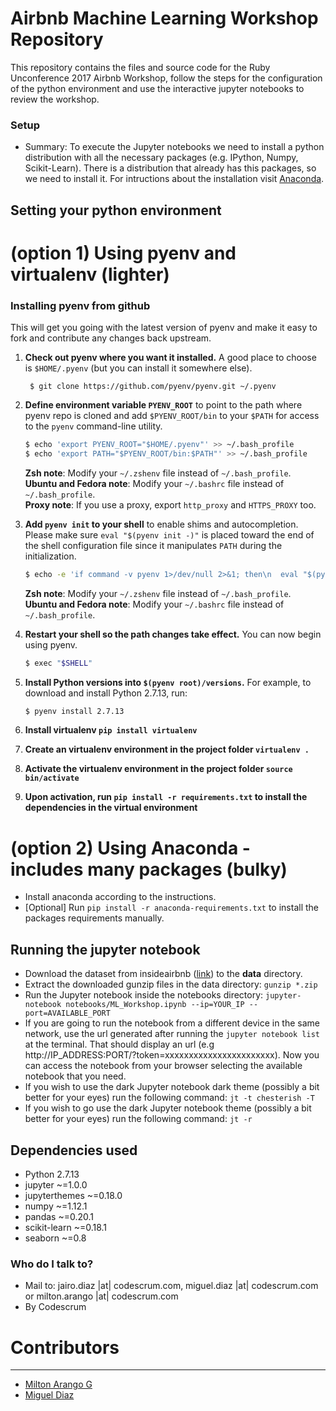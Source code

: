 # Airbnb Machine Learning Workshop Repository #

This repository contains the files and source code for the Ruby Unconference 2017 Airbnb Workshop, follow the steps for the configuration of
the python environment and use the interactive jupyter notebooks to review the workshop.

### Setup ###

* Summary: To execute the Jupyter notebooks we need to install a python distribution with all the necessary packages (e.g. IPython, Numpy, Scikit-Learn). There is a distribution that already has this packages, so we need to install it. For intructions about the installation visit [Anaconda](https://docs.anaconda.com/anaconda/install/).

## Setting your python environment


# (option 1) Using pyenv and virtualenv (lighter)

### Installing pyenv from github

This will get you going with the latest version of pyenv and make it
easy to fork and contribute any changes back upstream.

1. **Check out pyenv where you want it installed.**
   A good place to choose is `$HOME/.pyenv` (but you can install it somewhere else).

        $ git clone https://github.com/pyenv/pyenv.git ~/.pyenv


2. **Define environment variable `PYENV_ROOT`** to point to the path where
   pyenv repo is cloned and add `$PYENV_ROOT/bin` to your `$PATH` for access
   to the `pyenv` command-line utility.

    ```sh
    $ echo 'export PYENV_ROOT="$HOME/.pyenv"' >> ~/.bash_profile
    $ echo 'export PATH="$PYENV_ROOT/bin:$PATH"' >> ~/.bash_profile
    ```
    **Zsh note**: Modify your `~/.zshenv` file instead of `~/.bash_profile`.  
    **Ubuntu and Fedora note**: Modify your `~/.bashrc` file instead of `~/.bash_profile`.  
    **Proxy note**: If you use a proxy, export `http_proxy` and `HTTPS_PROXY` too.

3. **Add `pyenv init` to your shell** to enable shims and autocompletion.
   Please make sure `eval "$(pyenv init -)"` is placed toward the end of the shell
   configuration file since it manipulates `PATH` during the initialization.
    ```sh
    $ echo -e 'if command -v pyenv 1>/dev/null 2>&1; then\n  eval "$(pyenv init -)"\nfi' >> ~/.bash_profile
    ```
    **Zsh note**: Modify your `~/.zshenv` file instead of `~/.bash_profile`.  
    **Ubuntu and Fedora note**: Modify your `~/.bashrc` file instead of `~/.bash_profile`.

4. **Restart your shell so the path changes take effect.**
   You can now begin using pyenv.
    ```sh
    $ exec "$SHELL"
    ```
5. **Install Python versions into `$(pyenv root)/versions`.**
   For example, to download and install Python 2.7.13, run:
    ```sh
    $ pyenv install 2.7.13
    ```
6. **Install virtualenv ```pip install virtualenv```**

7. **Create an virtualenv environment in the project folder ```virtualenv .```**

8. **Activate the virtualenv environment in the project folder ```source bin/activate```**

9. **Upon activation, run ```pip install -r requirements.txt``` to install the dependencies in the virtual environment**


# (option 2) Using Anaconda - includes many packages (bulky)

- Install anaconda according to the instructions.
- [Optional] Run ```pip install -r anaconda-requirements.txt``` to install the packages requirements manually.

## Running the jupyter notebook

- Download the dataset from insideairbnb ([link](http://data.insideairbnb.com/united-kingdom/england/london/2017-03-04/data/listings.csv.gz)) to the __data__ directory.
- Extract the downloaded gunzip files in the data directory: ```gunzip *.zip```
- Run the Jupyter notebook inside the notebooks directory: ```jupyter-notebook notebooks/ML_Workshop.ipynb --ip=YOUR_IP --port=AVAILABLE_PORT```
- If you are going to run the notebook from a different device in the same network, use the url generated after running the ```jupyter notebook list``` at the terminal. That should display an url (e.g http://IP_ADDRESS:PORT/?token=xxxxxxxxxxxxxxxxxxxxxxx). Now you can access the notebook from your browser selecting the available notebook that you need.
- If you wish to use the dark Jupyter notebook dark theme (possibly a bit better for your eyes) run the following command: ```jt -t chesterish -T```
- If you wish to go use the dark Jupyter notebook theme (possibly a bit better for your eyes) run the following command: ```jt -r```

## Dependencies used

- Python 2.7.13
- jupyter ~=1.0.0
- jupyterthemes ~=0.18.0
- numpy ~=1.12.1
- pandas ~=0.20.1
- scikit-learn ~=0.18.1
- seaborn ~=0.8

### Who do I talk to? ###

* Mail to: jairo.diaz |at| codescrum.com, miguel.diaz |at| codescrum.com or milton.arango |at| codescrum.com
* By Codescrum

# Contributors
* * *
* [Milton Arango G](https://bitbucket.org/marangog/)
* [Miguel Diaz](https://bitbucket.org/gato_omega/)
